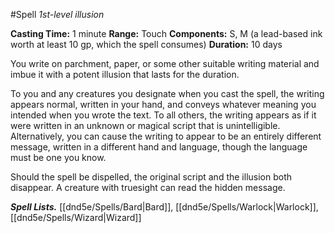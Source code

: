 #Spell
*1st-level illusion*

**Casting Time:** 1 minute
**Range:** Touch
**Components:** S, M (a lead-based ink worth at least 10 gp, which the spell consumes)
**Duration:** 10 days

You write on parchment, paper, or some other suitable writing material and imbue it with a potent illusion that lasts for the duration.

To you and any creatures you designate when you cast the spell, the writing appears normal, written in your hand, and conveys whatever meaning you intended when you wrote the text. To all others, the writing appears as if it were written in an unknown or magical script that is unintelligible. Alternatively, you can cause the writing to appear to be an entirely different message, written in a different hand and language, though the language must be one you know.

Should the spell be dispelled, the original script and the illusion both disappear. A creature with truesight can read the hidden message.

***Spell Lists.*** [[dnd5e/Spells/Bard\|Bard]], [[dnd5e/Spells/Warlock\|Warlock]], [[dnd5e/Spells/Wizard\|Wizard]]
